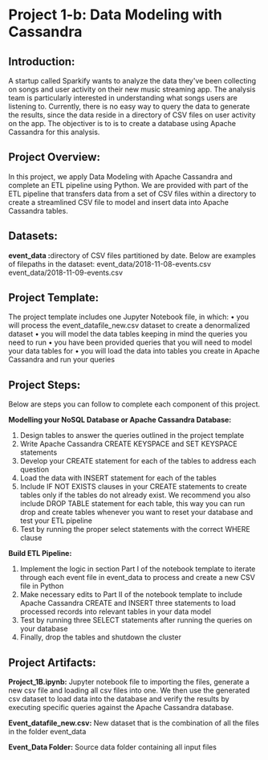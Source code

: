 <h1>Project 1-b: Data Modeling with Cassandra</h1>

<h2>Introduction:</h2>
    
A startup called Sparkify wants to analyze the data they've been collecting on songs and user activity on their new music streaming app. The analysis team is particularly interested in understanding what songs users are listening to. Currently, there is no easy way to query the data to generate the results, since the data reside in a directory of CSV files on user activity on the app. The objectiver is to is to create a database using Apache Cassandra for this analysis.

<h2>Project Overview:</h2>

In this project, we apply Data Modeling with Apache Cassandra and complete an ETL pipeline using Python. We are provided with part of the ETL pipeline that transfers data from a set of CSV files within a directory to create a streamlined CSV file to model and insert data into Apache Cassandra tables.

<h2>Datasets:</h2>

<b>event_data :</b>directory of CSV files partitioned by date. Below are examples of filepaths in the dataset:
event_data/2018-11-08-events.csv
event_data/2018-11-09-events.csv

<h2>Project Template:</h2>

The project template includes one Jupyter Notebook file, in which:
•	you will process the event_datafile_new.csv dataset to create a denormalized dataset
•	you will model the data tables keeping in mind the queries you need to run
•	you have been provided queries that you will need to model your data tables for
•	you will load the data into tables you create in Apache Cassandra and run your queries

<h2>Project Steps:</h2>

Below are steps you can follow to complete each component of this project.

<b>Modelling your NoSQL Database or Apache Cassandra Database:</b>
    
1.	Design tables to answer the queries outlined in the project template
2.	Write Apache Cassandra CREATE KEYSPACE and SET KEYSPACE statements
3.	Develop your CREATE statement for each of the tables to address each question
4.	Load the data with INSERT statement for each of the tables
5.	Include IF NOT EXISTS clauses in your CREATE statements to create tables only if the tables do not already exist. We recommend you also include DROP TABLE statement for each table, this way you can run drop and create tables whenever you want to reset your database and test your ETL pipeline
6.	Test by running the proper select statements with the correct WHERE clause

<b>Build ETL Pipeline:</b>
1.	Implement the logic in section Part I of the notebook template to iterate through each event file in event_data to process and create a new CSV file in Python
2.	Make necessary edits to Part II of the notebook template to include Apache Cassandra CREATE and INSERT three statements to load processed records into relevant tables in your data model
3.	Test by running three SELECT statements after running the queries on your database
4.	Finally, drop the tables and shutdown the cluster

<h2>Project Artifacts:</h2>

<b>Project_1B.ipynb:</b> Jupyter notebook file to importing the files, generate a new csv file and loading all csv files into one. We then use the generated csv dataset to load data into the database and verify the results by executing specific queries against the Apache Cassandra database.

<b>Event_datafile_new.csv:</b> New dataset that is the combination of all the files in the folder event_data

<b>Event_Data Folder:</b> Source data folder containing all input files


